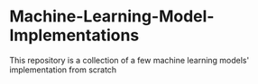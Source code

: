 # Machine-Learning-Model-Implementations
This repository is a collection of a few machine learning models' implementation from scratch
